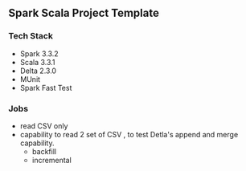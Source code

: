 ## Spark Scala Project Template 

### Tech Stack 

- Spark 3.3.2
- Scala 3.3.1
- Delta 2.3.0
- MUnit 
- Spark Fast Test

### Jobs 
- read CSV only 
- capability to read 2 set of CSV , to test Detla's append and merge capability.
  - backfill 
  - incremental